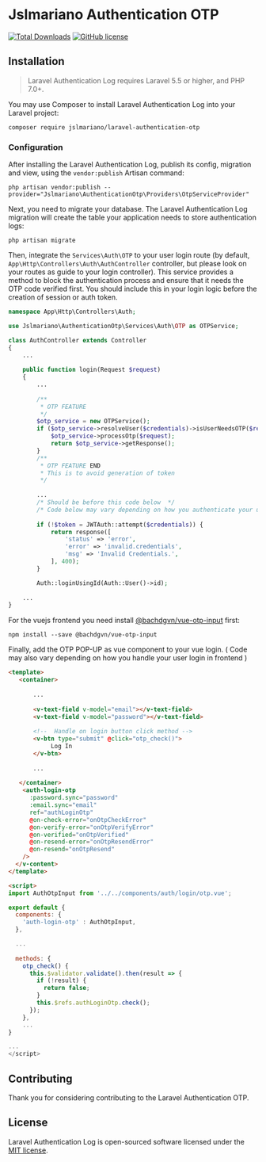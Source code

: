# Jslmariano Authentication OTP

[![Total Downloads](https://poser.pugx.org/jslmariano/laravel-authentication-log/downloads?format=flat)](https://packagist.org/packages/jslmariano/laravel-authentication-log)
[![GitHub license](https://img.shields.io/badge/license-MIT-blue.svg?style=flat)](https://raw.githubusercontent.com/jslmariano/laravel-authentication-log/master/LICENSE)

## Installation

> Laravel Authentication Log requires Laravel 5.5 or higher, and PHP 7.0+.

You may use Composer to install Laravel Authentication Log into your Laravel project:

    composer require jslmariano/laravel-authentication-otp

### Configuration

After installing the Laravel Authentication Log, publish its config, migration and view, using the `vendor:publish` Artisan command:

    php artisan vendor:publish --provider="Jslmariano\AuthenticationOtp\Providers\OtpServiceProvider"

Next, you need to migrate your database. The Laravel Authentication Log migration will create the table your application needs to store authentication logs:

    php artisan migrate

Then, integrate the `Services\Auth\OTP` to your user login route (by default, `App\Http\Controllers\Auth\AuthController` controller, but please look on your routes as guide to your login controller). This service provides a method to block the authentication process and ensure that it needs the OTP code verified first. You should include this in your login logic before the creation of session or auth token.

```php
namespace App\Http\Controllers\Auth;

use Jslmariano\AuthenticationOtp\Services\Auth\OTP as OTPService;

class AuthController extends Controller
{
    ...
    
    public function login(Request $request)
    {
        ...
        
        /**
         * OTP FEATURE
         */
        $otp_service = new OTPService();
        if ($otp_service->resolveUser($credentials)->isUserNeedsOTP($request)) {
            $otp_service->processOtp($request);
            return $otp_service->getResponse();
        }
        /**
         * OTP FEATURE END
         * This is to avoid generation of token
         */
    
        ...
        /* Should be before this code below  */
        /* Code below may vary depending on how you authenticate your users  */
        
        if (!$token = JWTAuth::attempt($credentials)) {
            return response([
                'status' => 'error',
                'error' => 'invalid.credentials',
                'msg' => 'Invalid Credentials.',
            ], 400);
        }

        Auth::loginUsingId(Auth::User()->id);
    
    ...
}
```

For the vuejs frontend you need install [@bachdgvn/vue-otp-input](https://www.npmjs.com/package/@bachdgvn/vue-otp-input) first:

    npm install --save @bachdgvn/vue-otp-input


Finally, add the OTP POP-UP as vue component to your vue login. ( Code may also vary depending on how you handle your user login in frontend )

```html
<template>
   <container>
   
       ...
       
       <v-text-field v-model="email"></v-text-field>
       <v-text-field v-model="password"></v-text-field>
       
       <!--  Handle on login button click method -->
       <v-btn type="submit" @click="otp_check()">
            Log In
       </v-btn>
       
       ...
       
   </container>
    <auth-login-otp
      :password.sync="password"
      :email.sync="email"
      ref="authLoginOtp"
      @on-check-error="onOtpCheckError"
      @on-verify-error="onOtpVerifyError"
      @on-verified="onOtpVerified"
      @on-resend-error="onOtpResendError"
      @on-resend="onOtpResend"
    />
  </v-content>
</template>

<script>
import AuthOtpInput from '../../components/auth/login/otp.vue';

export default {
  components: {
    'auth-login-otp' : AuthOtpInput,
  },

  ...
  
  methods: {
    otp_check() {
      this.$validator.validate().then(result => {
        if (!result) {
          return false;
        }
        this.$refs.authLoginOtp.check();
      });
    },
    ...
}

...
</script>

```



## Contributing

Thank you for considering contributing to the Laravel Authentication OTP.

## License

Laravel Authentication Log is open-sourced software licensed under the [MIT license](http://opensource.org/licenses/MIT).
